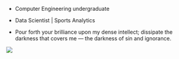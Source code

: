 

<div> 
  
  - Computer Engineering undergraduate 
  
  - Data Scientist | Sports Analytics

  - Pour forth your brilliance upon my dense intellect; dissipate the darkness that covers me — the darkness of sin and ignorance.
  
  <a href="https://www.linkedin.com/in/pedro-lu%C3%ADs-breda-3bb20b265/" target="_blank"><img src="https://img.shields.io/badge/-LinkedIn-%230077B5?style=for-the-badge&logo=linkedin&logoColor=white" target="_blank"></a> 
</div>

